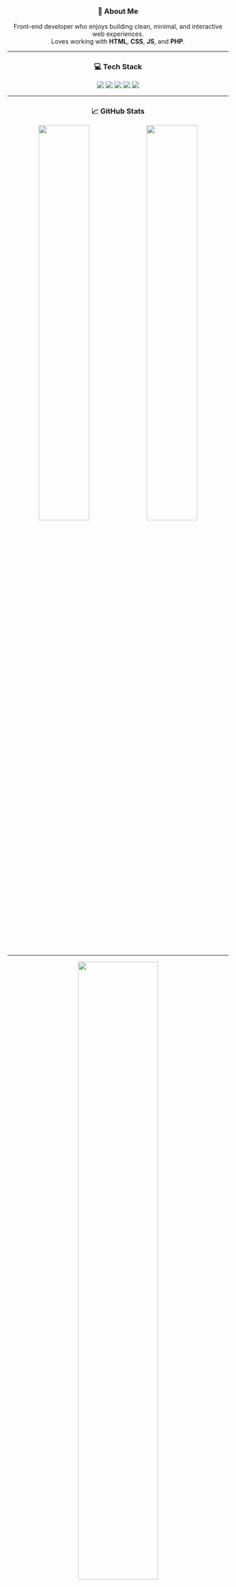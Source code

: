 <h3 align="center">💫 About Me</h3>

<p align="center">
Front-end developer who enjoys building clean, minimal, and interactive web experiences.<br>
Loves working with <b>HTML</b>, <b>CSS</b>, <b>JS</b>, and <b>PHP</b>.
</p>

---

<h3 align="center">💻 Tech Stack</h3>

<p align="center">
  <img src="https://img.shields.io/badge/HTML5-333?style=flat&logo=html5&logoColor=E34F26"/>
  <img src="https://img.shields.io/badge/CSS3-333?style=flat&logo=css3&logoColor=1572B6"/>
  <img src="https://img.shields.io/badge/JavaScript-333?style=flat&logo=javascript&logoColor=F7DF1E"/>
  <img src="https://img.shields.io/badge/PHP-333?style=flat&logo=php&logoColor=777BB4"/>
  <img src="https://img.shields.io/badge/Firebase-333?style=flat&logo=firebase&logoColor=FFCA28"/>
</p>

---

<h3 align="center">📈 GitHub Stats</h3>

<p align="center">
  <img src="https://github-readme-stats.vercel.app/api?username=sneakyturtle270508&show_icons=false&hide_border=true&theme=transparent&include_all_commits=true&count_private=true" width="48%"/>
  <img src="https://github-readme-stats.vercel.app/api/top-langs/?username=sneakyturtle270508&layout=compact&theme=transparent&hide_border=true" width="48%"/>
</p>

---

<p align="center">
  <img src="https://nirzak-streak-stats.vercel.app/?user=sneakyturtle270508&theme=transparent&hide_border=true" width="60%"/>
</p>


